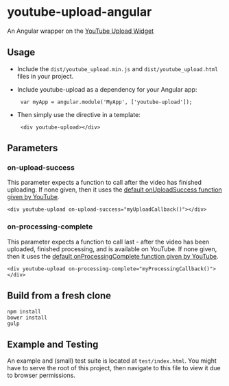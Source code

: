 youtube-upload-angular
======================

An Angular wrapper on the [YouTube Upload Widget](https://developers.google.com/youtube/youtube_upload_widget)

## Usage

 - Include the `dist/youtube_upload.min.js` and `dist/youtube_upload.html` files in your project.

 - Include youtube-upload as a dependency for your Angular app:

        var myApp = angular.module('MyApp', ['youtube-upload']);

 - Then simply use the directive in a template:

        <div youtube-upload></div>

## Parameters

### on-upload-success

This parameter expects a function to call after the video has finished uploading.  If none given, then it uses the [default onUploadSuccess function given by YouTube](https://developers.google.com/youtube/youtube_upload_widget).

    <div youtube-upload on-upload-success="myUploadCallback()"></div>

### on-processing-complete

This parameter expects a function to call last - after the video has been uploaded, finished processing, and is available on YouTube.  If none given, then it uses the [default onProcessingComplete function given by YouTube](https://developers.google.com/youtube/youtube_upload_widget).

    <div youtube-upload on-processing-complete="myProcessingCallback()"></div>

## Build from a fresh clone

    npm install
    bower install
    gulp

## Example and Testing

An example and (small) test suite is located at `test/index.html`.  You might have to serve the root of this project, then navigate to this file to view it due to browser permissions.
